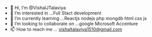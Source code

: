 - 👋 Hi, I’m @VishalJTalaviya
- 👀 I’m interested in ...Full Stact development 
- 🌱 I’m currently learning ...Reactjs nodejs php mongdb html css js
- 💞️ I’m looking to collaborate on ...google Microsoft Accenture 
- 📫 How to reach me ... vishaltalaviya1510@gmail.com


<!---
VishalJTalaviya/VishalJTalaviya is a ✨ special ✨ repository because its `README.md` (this file) appears on your GitHub profile.
You can click the Preview link to take a look at your changes.
--->
